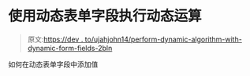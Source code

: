 # 使用动态表单字段执行动态运算

> 原文:[https://dev . to/ujahjohn14/perform-dynamic-algorithm-with-dynamic-form-fields-2bln](https://dev.to/ujahjohn14/perform-dynamic-arithmetic-with-dynamic-form-fields-2bln)

如何在动态表单字段中添加值